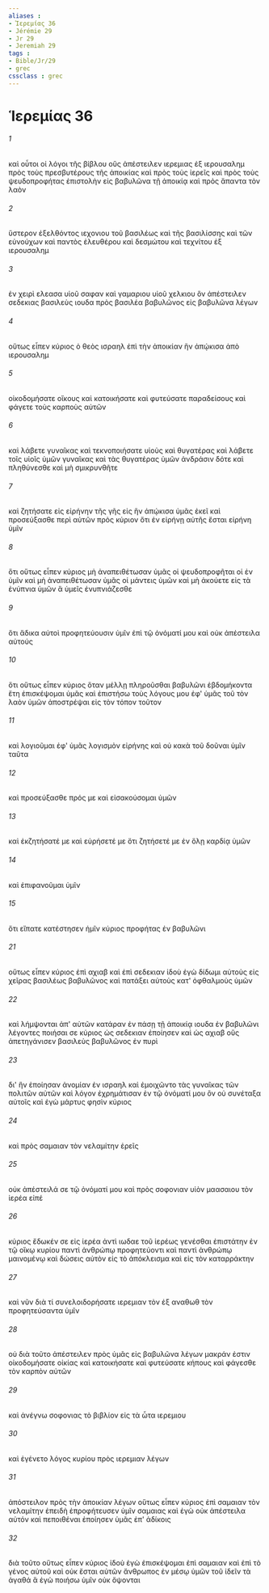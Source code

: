 ```yaml
---
aliases : 
- Ἱερεμίας 36
- Jérémie 29
- Jr 29
- Jeremiah 29
tags : 
- Bible/Jr/29
- grec
cssclass : grec
---
```


# Ἱερεμίας 36

###### 1
καὶ οὗτοι οἱ λόγοι τῆς βίβλου οὓς ἀπέστειλεν ιερεμιας ἐξ ιερουσαλημ πρὸς τοὺς πρεσβυτέρους τῆς ἀποικίας καὶ πρὸς τοὺς ἱερεῖς καὶ πρὸς τοὺς ψευδοπροφήτας ἐπιστολὴν εἰς βαβυλῶνα τῇ ἀποικίᾳ καὶ πρὸς ἅπαντα τὸν λαὸν
###### 2
ὕστερον ἐξελθόντος ιεχονιου τοῦ βασιλέως καὶ τῆς βασιλίσσης καὶ τῶν εὐνούχων καὶ παντὸς ἐλευθέρου καὶ δεσμώτου καὶ τεχνίτου ἐξ ιερουσαλημ
###### 3
ἐν χειρὶ ελεασα υἱοῦ σαφαν καὶ γαμαριου υἱοῦ χελκιου ὃν ἀπέστειλεν σεδεκιας βασιλεὺς ιουδα πρὸς βασιλέα βαβυλῶνος εἰς βαβυλῶνα λέγων
###### 4
οὕτως εἶπεν κύριος ὁ θεὸς ισραηλ ἐπὶ τὴν ἀποικίαν ἣν ἀπῴκισα ἀπὸ ιερουσαλημ
###### 5
οἰκοδομήσατε οἴκους καὶ κατοικήσατε καὶ φυτεύσατε παραδείσους καὶ φάγετε τοὺς καρποὺς αὐτῶν
###### 6
καὶ λάβετε γυναῖκας καὶ τεκνοποιήσατε υἱοὺς καὶ θυγατέρας καὶ λάβετε τοῖς υἱοῖς ὑμῶν γυναῖκας καὶ τὰς θυγατέρας ὑμῶν ἀνδράσιν δότε καὶ πληθύνεσθε καὶ μὴ σμικρυνθῆτε
###### 7
καὶ ζητήσατε εἰς εἰρήνην τῆς γῆς εἰς ἣν ἀπῴκισα ὑμᾶς ἐκεῖ καὶ προσεύξασθε περὶ αὐτῶν πρὸς κύριον ὅτι ἐν εἰρήνῃ αὐτῆς ἔσται εἰρήνη ὑμῖν
###### 8
ὅτι οὕτως εἶπεν κύριος μὴ ἀναπειθέτωσαν ὑμᾶς οἱ ψευδοπροφῆται οἱ ἐν ὑμῖν καὶ μὴ ἀναπειθέτωσαν ὑμᾶς οἱ μάντεις ὑμῶν καὶ μὴ ἀκούετε εἰς τὰ ἐνύπνια ὑμῶν ἃ ὑμεῖς ἐνυπνιάζεσθε
###### 9
ὅτι ἄδικα αὐτοὶ προφητεύουσιν ὑμῖν ἐπὶ τῷ ὀνόματί μου καὶ οὐκ ἀπέστειλα αὐτούς
###### 10
ὅτι οὕτως εἶπεν κύριος ὅταν μέλλῃ πληροῦσθαι βαβυλῶνι ἑβδομήκοντα ἔτη ἐπισκέψομαι ὑμᾶς καὶ ἐπιστήσω τοὺς λόγους μου ἐφ' ὑμᾶς τοῦ τὸν λαὸν ὑμῶν ἀποστρέψαι εἰς τὸν τόπον τοῦτον
###### 11
καὶ λογιοῦμαι ἐφ' ὑμᾶς λογισμὸν εἰρήνης καὶ οὐ κακὰ τοῦ δοῦναι ὑμῖν ταῦτα
###### 12
καὶ προσεύξασθε πρός με καὶ εἰσακούσομαι ὑμῶν
###### 13
καὶ ἐκζητήσατέ με καὶ εὑρήσετέ με ὅτι ζητήσετέ με ἐν ὅλῃ καρδίᾳ ὑμῶν
###### 14
καὶ ἐπιφανοῦμαι ὑμῖν
###### 15
ὅτι εἴπατε κατέστησεν ἡμῖν κύριος προφήτας ἐν βαβυλῶνι
###### 21
οὕτως εἶπεν κύριος ἐπὶ αχιαβ καὶ ἐπὶ σεδεκιαν ἰδοὺ ἐγὼ δίδωμι αὐτοὺς εἰς χεῖρας βασιλέως βαβυλῶνος καὶ πατάξει αὐτοὺς κατ' ὀφθαλμοὺς ὑμῶν
###### 22
καὶ λήμψονται ἀπ' αὐτῶν κατάραν ἐν πάσῃ τῇ ἀποικίᾳ ιουδα ἐν βαβυλῶνι λέγοντες ποιήσαι σε κύριος ὡς σεδεκιαν ἐποίησεν καὶ ὡς αχιαβ οὓς ἀπετηγάνισεν βασιλεὺς βαβυλῶνος ἐν πυρὶ
###### 23
δι' ἣν ἐποίησαν ἀνομίαν ἐν ισραηλ καὶ ἐμοιχῶντο τὰς γυναῖκας τῶν πολιτῶν αὐτῶν καὶ λόγον ἐχρημάτισαν ἐν τῷ ὀνόματί μου ὃν οὐ συνέταξα αὐτοῖς καὶ ἐγὼ μάρτυς φησὶν κύριος
###### 24
καὶ πρὸς σαμαιαν τὸν νελαμίτην ἐρεῖς
###### 25
οὐκ ἀπέστειλά σε τῷ ὀνόματί μου καὶ πρὸς σοφονιαν υἱὸν μαασαιου τὸν ἱερέα εἰπέ
###### 26
κύριος ἔδωκέν σε εἰς ἱερέα ἀντὶ ιωδαε τοῦ ἱερέως γενέσθαι ἐπιστάτην ἐν τῷ οἴκῳ κυρίου παντὶ ἀνθρώπῳ προφητεύοντι καὶ παντὶ ἀνθρώπῳ μαινομένῳ καὶ δώσεις αὐτὸν εἰς τὸ ἀπόκλεισμα καὶ εἰς τὸν καταρράκτην
###### 27
καὶ νῦν διὰ τί συνελοιδορήσατε ιερεμιαν τὸν ἐξ αναθωθ τὸν προφητεύσαντα ὑμῖν
###### 28
οὐ διὰ τοῦτο ἀπέστειλεν πρὸς ὑμᾶς εἰς βαβυλῶνα λέγων μακράν ἐστιν οἰκοδομήσατε οἰκίας καὶ κατοικήσατε καὶ φυτεύσατε κήπους καὶ φάγεσθε τὸν καρπὸν αὐτῶν
###### 29
καὶ ἀνέγνω σοφονιας τὸ βιβλίον εἰς τὰ ὦτα ιερεμιου
###### 30
καὶ ἐγένετο λόγος κυρίου πρὸς ιερεμιαν λέγων
###### 31
ἀπόστειλον πρὸς τὴν ἀποικίαν λέγων οὕτως εἶπεν κύριος ἐπὶ σαμαιαν τὸν νελαμίτην ἐπειδὴ ἐπροφήτευσεν ὑμῖν σαμαιας καὶ ἐγὼ οὐκ ἀπέστειλα αὐτόν καὶ πεποιθέναι ἐποίησεν ὑμᾶς ἐπ' ἀδίκοις
###### 32
διὰ τοῦτο οὕτως εἶπεν κύριος ἰδοὺ ἐγὼ ἐπισκέψομαι ἐπὶ σαμαιαν καὶ ἐπὶ τὸ γένος αὐτοῦ καὶ οὐκ ἔσται αὐτῶν ἄνθρωπος ἐν μέσῳ ὑμῶν τοῦ ἰδεῖν τὰ ἀγαθά ἃ ἐγὼ ποιήσω ὑμῖν οὐκ ὄψονται
